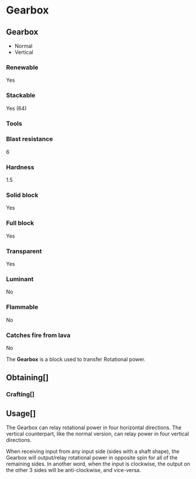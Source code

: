 # Gearbox

## Gearbox

- Normal
- Vertical

### Renewable

Yes

### Stackable

Yes (64)

### Tools

### Blast resistance

6

### Hardness

1.5

### Solid block

Yes

### Full block

Yes

### Transparent

Yes

### Luminant

No

### Flammable

No

### Catches fire from lava

No

The **Gearbox** is a block used to transfer Rotational power.

## Obtaining[]

### Crafting[]

## Usage[]

The Gearbox can relay rotational power in four horizontal directions. The vertical counterpart, like the normal version, can relay power in four vertical directions.

When receiving input from any input side (sides with a shaft shape), the Gearbox will output/relay rotational power in opposite spin for all of the remaining sides. In another word, when the input is clockwise, the output on the other 3 sides will be anti-clockwise, and vice-versa.